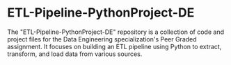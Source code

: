 # ETL-Pipeline-PythonProject-DE
The "ETL-Pipeline-PythonProject-DE" repository is a collection of code and project files for the Data Engineering specialization's Peer Graded assignment. It focuses on building an ETL pipeline using Python to extract, transform, and load data from various sources.
